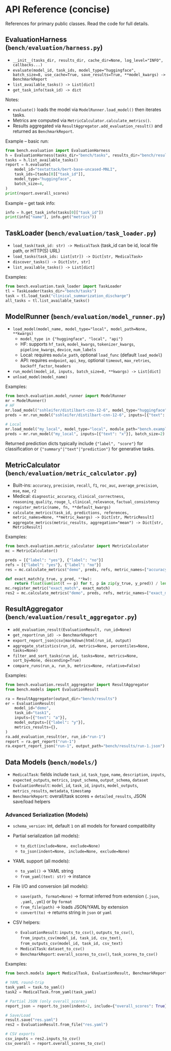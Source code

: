 # API Reference (concise)

References for primary public classes. Read the code for full details.

## EvaluationHarness (`bench/evaluation/harness.py`)
- `__init__(tasks_dir, results_dir, cache_dir=None, log_level="INFO", callbacks...)`
- `evaluate(model_id, task_ids, model_type="huggingface", batch_size=8, use_cache=True, save_results=True, **model_kwargs) -> BenchmarkReport`
- `list_available_tasks() -> List[dict]`
- `get_task_info(task_id) -> dict`

Notes:
- `evaluate()` loads the model via `ModelRunner.load_model()` then iterates tasks.
- Metrics are computed via `MetricCalculator.calculate_metrics()`.
- Results aggregated via `ResultAggregator.add_evaluation_result()` and returned as `BenchmarkReport`.

Example – basic run:
```python
from bench.evaluation import EvaluationHarness
h = EvaluationHarness(tasks_dir="bench/tasks", results_dir="bench/results")
tasks = h.list_available_tasks()
report = h.evaluate(
    model_id="textattack/bert-base-uncased-MNLI",
    task_ids=[tasks[0]["task_id"]],
    model_type="huggingface",
    batch_size=4,
)
print(report.overall_scores)
```

Example – get task info:
```python
info = h.get_task_info(tasks[0]["task_id"])
print(info["name"], info.get("metrics"))
```

## TaskLoader (`bench/evaluation/task_loader.py`)
- `load_task(task_id: str) -> MedicalTask` (task_id can be id, local file path, or HTTP(S) URL)
- `load_tasks(task_ids: List[str]) -> Dict[str, MedicalTask>`
- `discover_tasks() -> Dict[str, str]`
- `list_available_tasks() -> List[dict]`

Examples:
```python
from bench.evaluation.task_loader import TaskLoader
tl = TaskLoader(tasks_dir="bench/tasks")
task = tl.load_task("clinical_summarization_discharge")
all_tasks = tl.list_available_tasks()
```

## ModelRunner (`bench/evaluation/model_runner.py`)
- `load_model(model_name, model_type="local", model_path=None, **kwargs)`
  - `model_type in {"huggingface", "local", "api"}`
  - HF: supports `hf_task`, `model_kwargs`, `tokenizer_kwargs`, `pipeline_kwargs`, `device`, `num_labels`
  - Local: requires `module_path`, optional `load_func` (default `load_model`)
  - API: requires `endpoint`, `api_key`, optional `timeout`, `max_retries`, `backoff_factor`, `headers`
- `run_model(model_id, inputs, batch_size=8, **kwargs) -> List[dict]`
- `unload_model(model_name)`

Examples:
```python
from bench.evaluation.model_runner import ModelRunner
mr = ModelRunner()
# HF
mr.load_model("sshleifer/distilbart-cnn-12-6", model_type="huggingface", hf_task="summarization")
preds = mr.run_model("sshleifer/distilbart-cnn-12-6", inputs=[{"text": "note"}], batch_size=1)

# Local
mr.load_model("my_local", model_type="local", module_path="bench.examples.mypkg.mylocal")
preds = mr.run_model("my_local", inputs=[{"text": "x"}], batch_size=2)
```

Returned prediction dicts typically include `{"label", "score"}` for classification or `{"summary"|"text"|"prediction"}` for generative tasks.

## MetricCalculator (`bench/evaluation/metric_calculator.py`)
- Built-ins: `accuracy`, `precision`, `recall`, `f1`, `roc_auc`, `average_precision`, `mse`, `mae`, `r2`
- Medical: `diagnostic_accuracy`, `clinical_correctness`, `reasoning_quality`, `rouge_l`, `clinical_relevance`, `factual_consistency`
- `register_metric(name, fn, **default_kwargs)`
- `calculate_metrics(task_id, predictions, references, metric_names=None, **metric_kwargs) -> Dict[str, MetricResult]`
- `aggregate_metrics(metric_results, aggregation="mean") -> Dict[str, MetricResult]`

Examples:
```python
from bench.evaluation.metric_calculator import MetricCalculator
mc = MetricCalculator()

preds = [{"label": "yes"}, {"label": "no"}]
refs = [{"label": "yes"}, {"label": "no"}]
res = mc.calculate_metrics("demo", preds, refs, metric_names=["accuracy"])

def exact_match(y_true, y_pred, **kw):
    return float(sum(int(t == p) for t, p in zip(y_true, y_pred)) / len(y_true))
mc.register_metric("exact_match", exact_match)
res2 = mc.calculate_metrics("demo", preds, refs, metric_names=["exact_match"])
```

## ResultAggregator (`bench/evaluation/result_aggregator.py`)
- `add_evaluation_result(EvaluationResult, run_id=None)`
- `get_report(run_id) -> BenchmarkReport`
- `export_report_json|csv|markdown|html(run_id, output)`
- `aggregate_statistics(run_id, metrics=None, percentiles=None, tasks=None)`
- `filter_and_sort_tasks(run_id, tasks=None, metrics=None, sort_by=None, descending=True)`
- `compare_runs(run_a, run_b, metrics=None, relative=False)`

Examples:
```python
from bench.evaluation.result_aggregator import ResultAggregator
from bench.models import EvaluationResult

ra = ResultAggregator(output_dir="bench/results")
er = EvaluationResult(
    model_id="demo",
    task_id="task1",
    inputs=[{"text": "a"}],
    model_outputs=[{"label": "y"}],
    metrics_results={},
)
ra.add_evaluation_result(er, run_id="run-1")
report = ra.get_report("run-1")
ra.export_report_json("run-1", output_path="bench/results/run-1.json")
```

## Data Models (`bench/models/`)
- `MedicalTask`: fields include `task_id`, `task_type`, `name`, `description`, `inputs`, `expected_outputs`, `metrics`, `input_schema`, `output_schema`, `dataset`
- `EvaluationResult`: `model_id`, `task_id`, `inputs`, `model_outputs`, `metrics_results`, `metadata`, `timestamp`
- `BenchmarkReport`: overall/task scores + `detailed_results`, JSON save/load helpers

### Advanced Serialization (Models)

- `schema_version`: int, default `1` on all models for forward compatibility

- Partial serialization (all models):
  - `to_dict(include=None, exclude=None)`
  - `to_json(indent=None, include=None, exclude=None)`

- YAML support (all models):
  - `to_yaml()` → YAML string
  - `from_yaml(text: str)` → instance

- File I/O and conversion (all models):
  - `save(path, format=None)` → format inferred from extension (`.json`, `.yaml`, `.yml`) or by `format`
  - `from_file(path)` → loads JSON/YAML by extension
  - `convert(to)` → returns string in `json` or `yaml`

- CSV helpers:
  - `EvaluationResult`: `inputs_to_csv()`, `outputs_to_csv()`, `from_inputs_csv(model_id, task_id, csv_text)`, `from_outputs_csv(model_id, task_id, csv_text)`
  - `MedicalTask`: `dataset_to_csv()`
  - `BenchmarkReport`: `overall_scores_to_csv()`, `task_scores_to_csv()`

Examples:
```python
from bench.models import MedicalTask, EvaluationResult, BenchmarkReport

# YAML round-trip
task_yaml = task.to_yaml()
task2 = MedicalTask.from_yaml(task_yaml)

# Partial JSON (only overall_scores)
report_json = report.to_json(indent=2, include={"overall_scores": True})

# Save/Load
result.save("res.yaml")
res2 = EvaluationResult.from_file("res.yaml")

# CSV exports
csv_inputs = res2.inputs_to_csv()
csv_overall = report.overall_scores_to_csv()
```

